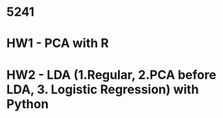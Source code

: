 # 5241
# HW1 - PCA with R
# HW2 - LDA (1.Regular, 2.PCA before LDA, 3. Logistic Regression) with Python
